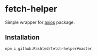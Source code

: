 # fetch-helper

Simple wrapper for [axios](https://www.npmjs.com/package/axios) package.

## Installation

`npm i github:Pashted/fetch-helper#master`
